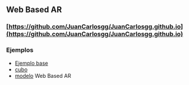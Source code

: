 ## Web Based AR

### [https://github.com/JuanCarlosgg/JuanCarlosgg.github.io](https://github.com/JuanCarlosgg/JuanCarlosgg.github.io)

### Ejemplos


+ [Ejemplo base](https://juancarlosgg.github.io/pagina.html)
+ [cubo](https://juancarlosgg.github.io/cubo.html) 
+ [modelo](https://juancarlosgg.github.io/modelo.html)
Web Based AR
